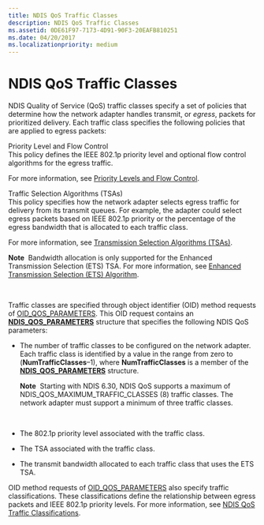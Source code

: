 ```yaml
---
title: NDIS QoS Traffic Classes
description: NDIS QoS Traffic Classes
ms.assetid: 0DE61F97-7173-4D91-90F3-20EAFB810251
ms.date: 04/20/2017
ms.localizationpriority: medium
---
```


# NDIS QoS Traffic Classes


NDIS Quality of Service (QoS) traffic classes specify a set of policies that determine how the network adapter handles transmit, or *egress*, packets for prioritized delivery. Each traffic class specifies the following policies that are applied to egress packets:

<a href="" id="priority-level-and-flow-control"></a>Priority Level and Flow Control  
This policy defines the IEEE 802.1p priority level and optional flow control algorithms for the egress traffic.

For more information, see [Priority Levels and Flow Control](priority-levels-and-flow-control.md).

<a href="" id="traffic-selection-algorithms--tsas-"></a>Traffic Selection Algorithms (TSAs)  
This policy specifies how the network adapter selects egress traffic for delivery from its transmit queues. For example, the adapter could select egress packets based on IEEE 802.1p priority or the percentage of the egress bandwidth that is allocated to each traffic class.

For more information, see [Transmission Selection Algorithms (TSAs)](transmission-selection-algorithms--tsas-.md).

**Note**  Bandwidth allocation is only supported for the Enhanced Transmission Selection (ETS) TSA. For more information, see [Enhanced Transmission Selection (ETS) Algorithm](enhanced-transmission-selection--ets--algorithm.md).

 

Traffic classes are specified through object identifier (OID) method requests of [OID\_QOS\_PARAMETERS](https://msdn.microsoft.com/library/windows/hardware/hh451835). This OID request contains an [**NDIS\_QOS\_PARAMETERS**](https://msdn.microsoft.com/library/windows/hardware/hh451640) structure that specifies the following NDIS QoS parameters:

-   The number of traffic classes to be configured on the network adapter. Each traffic class is identified by a value in the range from zero to (**NumTrafficClasses**–1), where **NumTrafficClasses** is a member of the [**NDIS\_QOS\_PARAMETERS**](https://msdn.microsoft.com/library/windows/hardware/hh451640) structure.

    **Note**  Starting with NDIS 6.30, NDIS QoS supports a maximum of NDIS\_QOS\_MAXIMUM\_TRAFFIC\_CLASSES (8) traffic classes. The network adapter must support a minimum of three traffic classes.

     

-   The 802.1p priority level associated with the traffic class.

-   The TSA associated with the traffic class.

-   The transmit bandwidth allocated to each traffic class that uses the ETS TSA.

OID method requests of [OID\_QOS\_PARAMETERS](https://msdn.microsoft.com/library/windows/hardware/hh451835) also specify traffic classifications. These classifications define the relationship between egress packets and IEEE 802.1p priority levels. For more information, see [NDIS QoS Traffic Classifications](ndis-qos-traffic-classifications.md).

 

 





